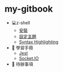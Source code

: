 # my-gitbook

* 💻z-shell
    - [安裝](guide/zsh/install.md)
    - [設定主題](guide/zsh/theme.md)
    - [Syntax Highlighting](guide/zsh/highlight.md)
* 📖 學習手冊
    - [Jest](guide/jest.md)
    - [Socket.IO](guide/socket_io.md)
* 📆 待辦事項
